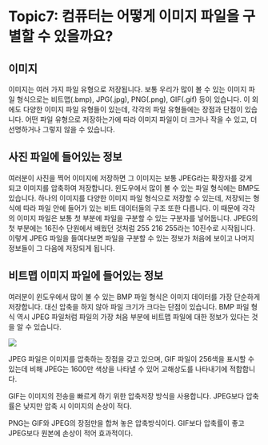 # Topic7: 컴퓨터는 어떻게 이미지 파일을 구별할 수 있을까요?

## 이미지

이미지는 여러 가지 파일 유형으로 저장됩니다. 보통 우리가 많이 볼 수 있는 이미지 파일 형식으로는 비트맵(.bmp), JPG(.jpg), PNG(.png), GIF(.gif) 등이 있습니다. 이 외에도 다양한 이미지 파일 유형들이 있는데, 각각의 파일 유형들에는 장점과 단점이 있습니다. 어떤 파일 유형으로 저장하는가에 따라 이미지 파일이 더 크거나 작을 수 있고, 더 선명하거나 그렇지 않을 수 있습니다.





## 사진 파일에 들어있는 정보

여러분이 사진을 찍어 이미지에 저장하면 그 이미지는 보통 JPEG라는 확장자를 갖게 되고 이미지를 압축하여 저장합니다. 윈도우에서 많이 볼 수 있는 파일 형식에는 BMP도 있습니다. 하나의 이미지를 다양한 이미지 파일 형식으로 저장할 수 있는데, 저장되는 형식에 따라 파일 안에 들어가 있는 비트 데이터들의 구조 또한 다릅니다. 이 때문에 각각의 이미지 파일은 보통 첫 부분에 파일을 구분할 수 있는 구분자를 넣어둡니다. JPEG의 첫 부분에는 16진수 단원에서 배웠던 것처럼  255 216 255라는 10진수로 시작됩니다. 이렇게 JPEG 파일을 들여다보면 파일을 구분할 수 있는 정보가 처음에 보이고 나머지 정보들이 그 다음에 저장되게 됩니다.





## 비트맵 이미지 파일에 들어있는 정보

여러분이 윈도우에서 많이 볼 수 있는 BMP 파일 형식은 이미지 데이터를 가장 단순하게 저장합니다. 대신 압축을 하지 않아 파일 크기가 크다는 단점이 있습니다. BMP 파일 형식 역시 JPEG 파일처럼 파일의 가장 처음 부분에 비트맵 파일에 대한 정보가 있다는 것을 알 수 있습니다.

<img src="https://cphinf.pstatic.net/mooc/20170807_18/1502080470551urMC2_PNG/5.6_-01.png?type=w760">

JPEG 파일은 이미지를 압축하는 장점을 갖고 있으며, GIF 파일이 256색을 표시할 수 있는데 비해 JPEG는 1600만 색상을 나타낼 수 있어 고해상도를 나타내기에 적합합니다.

GIF는 이미지의 전송을 빠르게 하기 위한 압축저장 방식을 사용합니다. JPEG보다 압축률은 낮지만 압축 시 이미지의 손상이 적다.

PNG는 GIF와 JPEG의 장점만을 합쳐 놓은 압축방식이다.  GIF보다 압축률이  좋고 JPEG보다 원본에 손상이 적어 효과적이다.

